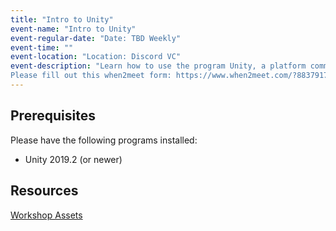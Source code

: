 ```yaml
---
title: "Intro to Unity"
event-name: "Intro to Unity"
event-regular-date: "Date: TBD Weekly"
event-time: ""
event-location: "Location: Discord VC"
event-description: "Learn how to use the program Unity, a platform commonly used in the game development industry! This workshop is great for those with little to no computer programming knowledge as we go through the basics of coding and Unity. We're also accessible for those who do have some knowledge of programming but have a desire to learn more. *Please have Unity installed beforehand, but we can help you with unity as well.<br>
Please fill out this when2meet form: https://www.when2meet.com/?8837917-NBndq"
---
```

## Prerequisites
Please have the following programs installed:
- Unity 2019.2 (or newer)

## Resources
<a href="https://drive.google.com/drive/folders/1eVKFkSNNml6Rbg9xwo-1cLuqaITPxqNV?usp=sharing" class="btn-outlined-grey">Workshop Assets</a>